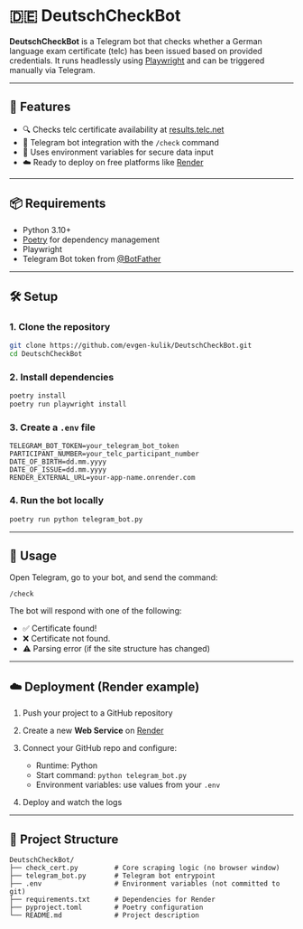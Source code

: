 # 🇩🇪 DeutschCheckBot

**DeutschCheckBot** is a Telegram bot that checks whether a German language exam certificate (telc) has been issued based on provided credentials. It runs headlessly using [Playwright](https://playwright.dev/python/) and can be triggered manually via Telegram.

---

## 🚀 Features

- 🔍 Checks telc certificate availability at [results.telc.net](https://results.telc.net/)
- 🤖 Telegram bot integration with the `/check` command
- 🔐 Uses environment variables for secure data input
- ☁️ Ready to deploy on free platforms like [Render](https://render.com)

---

## 📦 Requirements

- Python 3.10+
- [Poetry](https://python-poetry.org/) for dependency management
- Playwright
- Telegram Bot token from [@BotFather](https://t.me/BotFather)

---

## 🛠️ Setup

### 1. Clone the repository

```bash
git clone https://github.com/evgen-kulik/DeutschCheckBot.git
cd DeutschCheckBot
````

### 2. Install dependencies

```bash
poetry install
poetry run playwright install
```

### 3. Create a `.env` file

```env
TELEGRAM_BOT_TOKEN=your_telegram_bot_token
PARTICIPANT_NUMBER=your_telc_participant_number
DATE_OF_BIRTH=dd.mm.yyyy
DATE_OF_ISSUE=dd.mm.yyyy
RENDER_EXTERNAL_URL=your-app-name.onrender.com
```

### 4. Run the bot locally

```bash
poetry run python telegram_bot.py
```

---

## 🤖 Usage

Open Telegram, go to your bot, and send the command:

```
/check
```

The bot will respond with one of the following:

* ✅ Certificate found!
* ❌ Certificate not found.
* ⚠️ Parsing error (if the site structure has changed)

---

## ☁️ Deployment (Render example)

1. Push your project to a GitHub repository
2. Create a new **Web Service** on [Render](https://render.com/)
3. Connect your GitHub repo and configure:

   * Runtime: Python
   * Start command: `python telegram_bot.py`
   * Environment variables: use values from your `.env`
4. Deploy and watch the logs

---

## 📁 Project Structure

```
DeutschCheckBot/
├── check_cert.py         # Core scraping logic (no browser window)
├── telegram_bot.py       # Telegram bot entrypoint
├── .env                  # Environment variables (not committed to git)
├── requirements.txt      # Dependencies for Render
├── pyproject.toml        # Poetry configuration
└── README.md             # Project description
```
